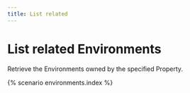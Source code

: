 ```yaml
---
title: List related
---
```


# List related Environments

Retrieve the Environments owned by the specified Property.

{% scenario environments.index %}
